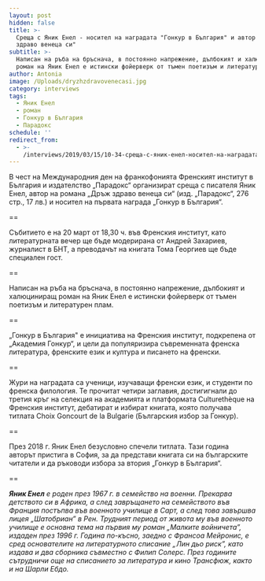 ```yaml
---
layout: post
hidden: false
title: >-
  Среща с Яник Енел - носител на наградата "Гонкур в България" и автор на "Дръж
  здраво венеца си"
subtitle: >-
  Написан на ръба на бръснача, в постоянно напрежение, дълбокият и халюциниращ
  роман на Яник Енел е истински фойерверк от тъмен поетизъм и литературен плам
author: Antonia
image: /Uploads/dryzhzdravovenecasi.jpg
category: interviews
tags:
  - Яник Енел
  - роман
  - Гонкур в България
  - Парадокс
schedule: ''
redirect_from:
  - >-
    /interviews/2019/03/15/10-34-среща-с-яник-енел-носител-на-наградата-гонкур-в-българия-и-автор-на-дръж-здраво-венеца-си
---
```

В чест на Международния ден на франкофонията Френският институт в България и издателство „Парадокс“ организират среща с писателя Яник Енел, автор на романа „Дръж здраво венеца си“ (изд. „Парадокс“, 276 стр., 17 лв.) и носител на първата награда „Гонкур в България“. 

\==

Събитието е на 20 март от 18,30 ч. във Френския институт, като литературната вечер ще бъде модерирана от Андрей Захариев, журналист в БНТ, а преводачът на книгата Тома Георгиев ще бъде специален гост.

\==

Написан на ръба на бръснача, в постоянно напрежение, дълбокият и халюциниращ роман на Яник Енел е истински фойерверк от тъмен поетизъм и литературен плам.

\==

„Гонкур в България" e инициатива на Френския институт, подкрепена от „Академия Гонкур“, и цели да популяризира съвременната френска литература, френските език и култура и писането на френски. 

\==

Жури на наградата са ученици, изучаващи френски език, и студенти по френска филология. Те прочитат четири заглавия, достигигнали до третия кръг на селекция на академията и платформата Culturethèque на Френския институт, дебатират и избират книгата, която получава титлата Choix Goncourt de la Bulgarie (Българския избор за Гонкур). 

\==

През 2018 г. Яник Енел безусловно спечели титлата. Тази година авторът пристига в София, за да представи книгата си на българските читатели и да ръководи избора за втория „Гонкур в България“.

\==

_**Яник Енел** е роден през 1967 г. в семейство на военни. Прекарва детството си в Африка, а след завръщането на семейството във Франция постъпва във военното училище в Сарт, а след това завършва лицея „Шатобриан” в Рен. Трудният период от живота му във военното училище е основна тема на първия му роман „Малките войничета”, издаден през 1996 г. Година по-късно, заедно с Франсоа Мейронис, е сред основателите на литературното списание „Лин дьо риск”, като издава и два сборника съвместно с Филип Солерс. През годините сътрудничи още на списанието за литература и кино Трансфюж, както и на Шарли Ебдо._
